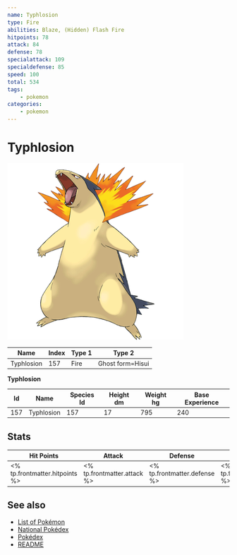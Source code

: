```yaml
---
name: Typhlosion
type: Fire
abilities: Blaze, (Hidden) Flash Fire
hitpoints: 78
attack: 84
defense: 78
specialattack: 109
specialdefense: 85
speed: 100
total: 534
tags:
    - pokemon
categories:
    - pokemon
---
```


# Typhlosion


![Typhlosion](images/157.png)

| **Name** | **Index** | **Type 1** | **Type 2** |
|----|----|----|----|
| Typhlosion | 157 | Fire | Ghost form=Hisui  |

**Typhlosion** 




| **Id** | **Name** | **Species Id** | **Height dm** | **Weight hg** | **Base Experience** |
|--------|----------|----------------|------------|------------|---------------------|
| 157 | Typhlosion | 157 | 17 | 795 | 240 |



## Stats

| **Hit Points** | **Attack** | **Defense** | **Special Attack** | **Special Defense** | **Speed** | **Total** |
|----------------|------------|-------------|--------------------|---------------------|-----------|-----------|
| <% tp.frontmatter.hitpoints %> | <% tp.frontmatter.attack %> | <% tp.frontmatter.defense %> | <% tp.frontmatter.specialattack %> | <% tp.frontmatter.specialdefense %> | <% tp.frontmatter.speed %> | <% tp.frontmatter.total %> |

## See also

- [List of Pokémon](../pokemon.md)
- [National Pokédex](../national_pokedex.md)
- [Pokédex](../pokedex.md)
- [README](../README.md)
